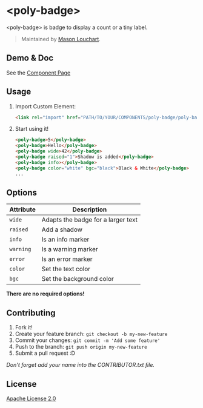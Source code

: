 &lt;poly-badge&gt;
====================

&lt;poly-badge&gt; is badge to display a count or a tiny label.

> Maintained by [Mason Louchart](https://github.com/LM450N).

## Demo & Doc

See the [Component Page](http://louchart-mason.fr/poly-badge)

## Usage

1. Import Custom Element:

	```html
	<link rel="import" href="PATH/TO/YOUR/COMPONENTS/poly-badge/poly-badge.html">
	```

2. Start using it!

	```html
	<poly-badge>5</poly-badge>
	<poly-badge>Hello</poly-badge>
	<poly-badge wide>42</poly-badge>
	<poly-badge raised="1">Shadow is added</poly-badge>
	<poly-badge info></poly-badge>
	<poly-badge color="white" bgc="black">Black & White</poly-badge>
	...
	```

## Options

Attribute | Description
----------|------------
`wide`    | Adapts the badge for a larger text
`raised`  | Add a shadow
`info`    | Is an info marker
`warning` | Is a warning marker
`error`   | Is an error marker
`color`   | Set the text color
`bgc`     | Set the background color

**There are no required options!**

## Contributing

1. Fork it!
2. Create your feature branch: `git checkout -b my-new-feature`
3. Commit your changes: `git commit -m 'Add some feature'`
4. Push to the branch: `git push origin my-new-feature`
5. Submit a pull request :D

_Don't forget add your name into the CONTRIBUTOR.txt file._

## License

[Apache License 2.0](http://opensource.org/licenses/Apache-2.0)

